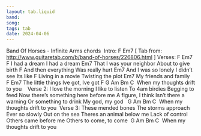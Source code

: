 ```yaml
---
layout: tab.liquid
band:
song:
tags: tab
date: 2024-04-06
---
```

Band Of Horses - Infinite Arms chords
 Intro:  F   Em7 [ Tab from: http://www.guitaretab.com/b/band-of-horses/226806.html ] Verses: F   Em7 F I had a dream I had a dream Em7 That I was your neighbor About to give birth F And then everything Was really hurt Em7 And I was so lonely I didn’t see Its like F Living in a movie Twisting the plot Em7 My friends and family                            F     Em7 The little things Ive got, Ive got F            G           Am    Bm  C       When my thoughts drift to you    Verse 2: I love the morning I like to listen To 4am birdies Begging to feed Now there’s something here before me A figure, I think Isn’t there a warning Or something to drink My god, my god              G           Am    Bm  C        When my thoughts drift to you  Verse 3: These mended bones The storms approach Ever so slowly Out on the sea Theres an animal below me Lack of control Others came before me Others to come, to come              G           Am    Bm  C        When my thoughts drift to you

